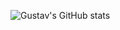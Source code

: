 ![Gustav's GitHub stats](https://github-readme-stats.vercel.app/api?username=gustavhaavik&show_icons=true&theme=radical)
